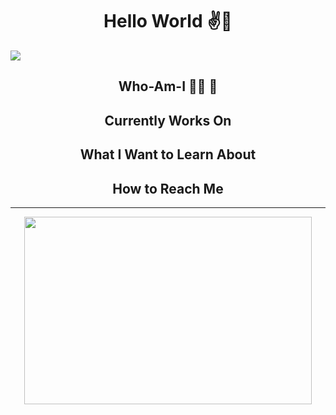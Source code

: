 <div align="center">
  <h1> Hello World ✌️👻</h1>
</div>

![](https://komarev.com/ghpvc/?username=giraycoskun&color=blueviolet)

<div align="center">
  <h2> Who-Am-I 👨‍💻 🤖</h2>
</div>

<div align="center">
  <h2> Currently Works On</h2>
</div>

<div align="center">
  <h2> What I Want to Learn About</h2>
</div>

<div align="center">
  <h2> How to Reach Me</h2>
</div>

---

<p align="center">
  <img width="460" height="300" src="https://github-readme-stats.vercel.app/api/top-langs/?username=giraycoskun&layout=compact">
</p>

<!--
**giraycoskun/giraycoskun** is a ✨ _special_ ✨ repository because its `README.md` (this file) appears on your GitHub profile.

Here are some ideas to get you started:

- 🔭 I’m currently working on ...
- 🌱 I’m currently learning ...
- 👯 I’m looking to collaborate on ...
- 🤔 I’m looking for help with ...
- 💬 Ask me about ...
- 📫 How to reach me: ...
- 😄 Pronouns: ...
- ⚡ Fun fact: ...
-->
